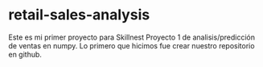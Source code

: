 # retail-sales-analysis
Este es mi primer proyecto para Skillnest 
Proyecto 1 de analisis/predicción de ventas en numpy. 
Lo primero que hicimos fue crear nuestro repositorio en github.
